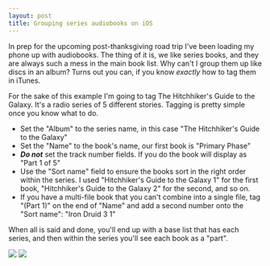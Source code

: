 ```yaml
---
layout: post
title: Grouping series audiobooks on iOS
---
```


In prep for the upcoming post-thanksgiving road trip I've been loading my phone up with audiobooks. The thing of it is, we like series books, and they are always such a mess in the main book list. Why can't I group them up like discs in an album? Turns out you can, if you know *exactly* how to tag them in iTunes.

For the sake of this example I'm going to tag The Hitchhiker's Guide to the Galaxy. It's a radio series of 5 different stories. Tagging is pretty simple once you know what to do.

* Set the "Album" to the series name, in this case "The Hitchhiker's Guide to the Galaxy"
* Set the "Name" to the book's name, our first book is "Primary Phase"
* ***Do not*** set the track number fields. If you do the book will display as "Part 1 of 5"
* Use the "Sort name" field to ensure the books sort in the right order within the series. I used "Hitchhiker's Guide to the Galaxy 1" for the first book, "Hitchhiker's Guide to the Galaxy 2" for the second, and so on.
* If you have a multi-file book that you can't combine into a single file, tag "(Part 1)" on the end of "Name" and add a second number onto the "Sort name": "Iron Druid 3 1"

When all is said and done, you'll end up with a base list that has each series, and then within the series you'll see each book as a "part".

![](/images/book_list.png)
![](/images/book_list_2.png)